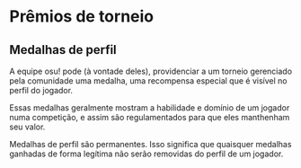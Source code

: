 # Prêmios de torneio

## Medalhas de perfil

A equipe osu! pode (à vontade deles), providenciar a um torneio gerenciado pela comunidade uma medalha, uma recompensa especial que é visível no perfil do jogador.

Essas medalhas geralmente mostram a habilidade e domínio de um jogador numa competição, e assim são regulamentados para que eles manthenham seu valor.

Medalhas de perfil são permanentes. Isso significa que quaisquer medalhas ganhadas de forma legítima não serão removidas do perfil de um jogador.

